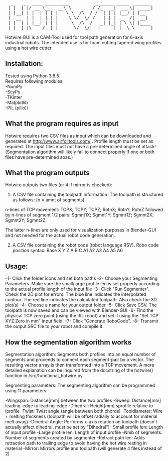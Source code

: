 <pre>
  _    _  ____ _________          _______ _____  ______ 
 | |  | |/ __ \__   __\ \        / /_   _|  __ \|  ____|
 | |__| | |  | | | |   \ \  /\  / /  | | | |__) | |__   
 |  __  | |  | | | |    \ \/  \/ /   | | |  _  /|  __|  
 | |  | | |__| | | |     \  /\  /   _| |_| | \ \| |____ 
 |_|  |_|\____/  |_|      \/  \/   |_____|_|  \_\______|
</pre>                                                        

Hotwire GUI is a CAM-Tool used for tool path generation for 6-axis industrial robots. The intended use is for foam cutting tapered wing profiles using a hot wire cutter.

## Installation:

Tested using Python 3.8.5\
Requires following modules:\
-NumPy\
-ScyPy\
-TKinter\
-Matplotlib\
-PIL (pillo)\

## What the program requires as input

Hotwire requires two CSV files as input which can be downloaded and generated at http://www.airfoiltools.com/ . Profile length must be set as required. The input files must not have a pre-determined angle of attack! (Segmentation algorithm will likely fail to connect properly if one or both files have pre-determined aoas.)

## What the program outputs

Hotwire outputs two files (or 4 if mirror is checked):

1) A CSV file containing the toolpath information. 
The toolpath is structured as follows: (n = amnt of segments)

n-lines of TCP movement:
	TCPX; TCPY; TCPZ; RotnX; RotnY; RotnZ
followed by n-lines of segment 1/2 pairs:
	Sgmnt1X; Sgmnt1Y; Sgmnt1Z; Sgmnt2X; Sgmnt2Y; Sgmnt2Z;

The latter n-lines are only used for visualization purposes in Blender-GUI and not needed for the actual robot code generation.
 
2) A CSV file containing the robot code (robot language RSV).
Robo code position syntax: Base X Y Z A B C A1 A2 A3 A4 A5 A6

## Usage:

-1- Click the folder icons and set both paths
-2- Choose your Segmenting Parameters. Make sure the small/large profile len is set properly according to the actual profile length of the input file
-3- Click "Run Segmenter". Check the 2D plot for errors. The blue line indicates the interpolated contour. The red line indicates the calculated toolpath. Also check the 3D plot(s)
-4- Choose a name for your output folder
-5- Click Save CSV. The toolpath is now saved and can be viewed with Blender-GUI
-6- Find the physical TCP zero point (using the IRL robot) and set it using the "Set TCP XYZ Zero in mm" input field.
-7- Click "Generate RoboCode".
-8- Transmit the output SRC file to your robot and compile it.

## How the segmentation algorithm works

Segmentation algorithm: Segments both profiles into an equal number of segments and proceeds to connect each segment-pair by a vector. The resulting vector array is then transformed into a TCP movement. A more detailed explanation can be inquired from the docstring of the hotwire() function in /src/functional_hotwire.py

Segmenting parameters: The segmenting algorithm can be programmed using 11 parameters:

-Wingspan:			Distance[mm] between the two profiles
-Sweep:			Distance[mm] leading-edge to leading-edge
-Dihedral:			Height[mm] sprofile relative to lprofile
-Twist:			Twist angle (angle between both chords)
-Tooldiameter:		Wire + melting thickness (toolpath will 	be offset radially to account for material melt away)
-Dihedral Angle:		Performs x-axis rotation on toolpath 	(doesn't actually affect dihedral, must be set by 	"Dihedral")
-Small profile len:	Length of input profile 
-Large profile len:	Length of input profile
-Nmb of segments:	Number of segments created by segmenter
-Retract path len:	Adds retraction path to trailing edge to 	avoid having the hot wire resting in material
-Mirror:			Mirrors profile and toolpath (will 	generate 4 files instead of 2)


